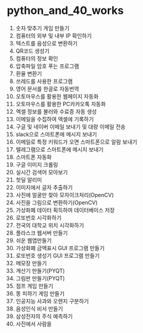 # python_and_40_works

1. 숫자 맞추기 게임 만들기
2. 컴퓨터의 외부 및 내부 IP 확인하기
3. 텍스트를 음성으로 변환하기
4. QR코드 생성기
5. 컴퓨터의 정보 확인
6. 압축파일 암호 푸는 프로그램
7. 환율 변환기
8. 쓰레드를 사용한 프로그램
9. 영어 문서를 한글로 자동번역
10. 오토마우스를 활용한 웹페이지 자동화
11. 오토마우스를 활용한 PC카카오톡 자동화
12. 엑셀 정보를 불러와 수료증 자동 생성
13. 이메일을 수집하여 엑셀에 기록하기
14. 구글 및 네이버 이메일 보내기 및 대량 이메일 전송
15. slack으로 스마트폰에 메시지 보내기
16. 이메일로 특정 키워드가 오면 스마트폰으로 알람 보내기
17. 텔레그램으로 스마트폰에 메시지 보내기
18. 스마트폰 자동화
19. 구글 이미지 크롤링
20. 실시간 검색어 모아보기
21. 핫딜 알리미
22. 이미지에서 글자 추출하기
23. 사진에 얼굴만 찾아 모자이크처리(OpenCV)
24. 사진을 그림으로 변환하기(OpenCV)
25. 가상화폐 데이터 획득하여 데이터베이스 저장
26. 로또번호 시각화하기
27. 전국의 대학교 위치 시각화하기
28. 플라스크 웹서버 만들기
29. 쉬운 웹앱만들기
30. 가상화폐 금액표시 GUI 프로그램 만들기
31. 로또번호 생성기 GUI 프로그램 만들기
32. 메모장 만들기
33. 계산기 만들기(PYQT)
34. 그림판 만들기(PYQT)
35. 점프 게임 만들기
36. 똥 피하기 게임 만들기
37. 인공지능 사과와 오렌지 구분하기
38. 음성인식 비서 만들기
39. 삼성전자의 주식 예측하기
40. 사진에서 사람을 
